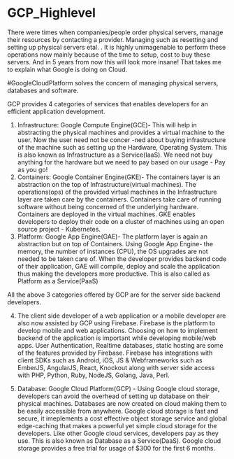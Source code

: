 # GCP_Highlevel

There were times when companies/people order physical servers, manage their resources by contacting a provider.
Managing such as resetting and setting up physical servers etal. .
It is highly unimagenable to perform these operations now mainly because of the time to setup, cost to buy these servers.
And in 5 years from now this will look more insane! That takes me to explain what Google is doing on Cloud.


#GoogleCloudPlatform solves the concern of managing physical servers, databases and software.

GCP provides 4 categories of services that enables developers for an efficient application development.
1. Infrastructure: Google Compute Engine(GCE)- 
This will help in abstracting the physical machines and provides a virtual machine to the user. Now the user need not be concer
-ned about buying infrastructure of the machine such as setting up the Hardware, Operating System. This is also known as Infrastructure as a Service(IaaS). We need not buy anything for the hardware but we need to pay based on our usage - Pay as you go!
2. Containers: Google Container Engine(GKE)-
The containers layer is an abstraction on the top of Infrastructure(virtual machines). The operations(ops) of the provided virtual machines in the Infrastructure layer are taken care by the containers. Containers take care of running software without being concerned of the underlying hardware. Containers are deployed in the virtual machines. GKE enables developers to deploy their code on a cluster of machines using an open source project - Kubernetes.  
3. Platform: Google App Engine(GAE)-
The platform layer is again an abstraction but on top of Containers. Using Google App Engine- the memory, the number of instances (CPU), the OS upgrades are not needed to be taken care of. When the developer provides backend code of their application, GAE will compile, deploy and scale the application thus making the developers more productive. This is also called as Platform as a Service(PaaS)

All the above 3 categories offered by GCP are for the server side backend developers.

4. The client side developer of a web application or a mobile developer are also now assisted by GCP using Firebase. Firebase is the platform to develop mobile and web applications. Choosing on how to implement backend of the application is important while developing mobile/web apps. User Authentication, Realtime databases, static hosting are some of the features provided by Firebase. Firebase has integrations with client SDKs such as Android, iOS, JS & Webframeworks such as EmberJS, AngularJS, React, Knockout along with server side access with PHP, Python, Ruby, NodeJS, Golang, Java, Perl.

5. Database: Google Cloud Platform(GCP) -
Using Google cloud storage, developers can avoid the overhead of setting up database on their physical machines. Databases are now created on cloud making them to be easily accessible from anywhere. Google cloud storage is fast and secure, it imeplements a cost effective object storage service and global edge-caching that makes a powerful yet simple cloud storage for the developers. Like other Google cloud services, developers pay as they use. This is also known as Database as a Service(DaaS). Google cloud storage provides a free trial for usage of $300 for the first 6 months.
